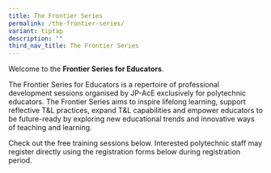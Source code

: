 ```yaml
---
title: The Frontier Series
permalink: /the-frontier-series/
variant: tiptap
description: ""
third_nav_title: The Frontier Series
---
```

<p>Welcome to the <strong>Frontier Series for Educators</strong>.</p>
<p>The Frontier Series for Educators is a repertoire of professional development
sessions organised by JP-AcE exclusively for polytechnic educators. The
Frontier Series aims to inspire lifelong learning, support reflective T&amp;L
practices, expand T&amp;L capabilities and empower educators to be future-ready
by exploring new educational trends and innovative ways of teaching and
learning.</p>
<p>Check out the free training sessions below. Interested polytechnic staff
may register directly using the registration forms below during registration
period.</p>
<p></p>
<p></p>